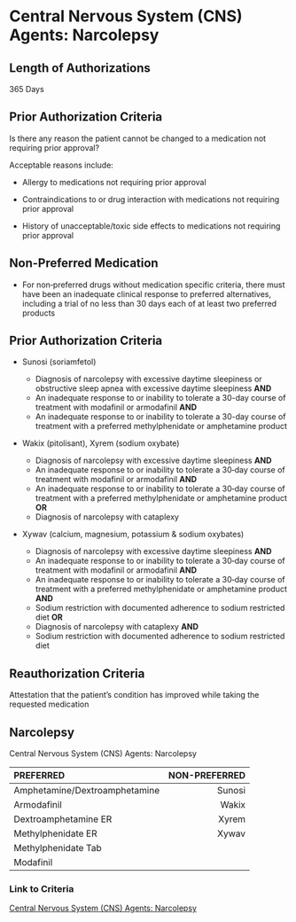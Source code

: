 # Central Nervous System (CNS) Agents: Narcolepsy

## Length of Authorizations

365 Days

## Prior Authorization Criteria

Is there any reason the patient cannot be changed to a medication not requiring prior approval?

Acceptable reasons include:

- Allergy to medications not requiring prior approval

- Contraindications to or drug interaction with medications not requiring prior approval

- History of unacceptable/toxic side effects to medications not requiring prior approval

## Non-Preferred Medication

- For non‐preferred drugs without medication specific criteria, there must have been an inadequate clinical response to preferred alternatives, including a trial of no less than 30 days each of at least two preferred products

## Prior Authorization Criteria

- Sunosi (soriamfetol)

  - Diagnosis of narcolepsy with excessive daytime sleepiness or obstructive sleep apnea with excessive daytime sleepiness **AND**
  - An inadequate response to or inability to tolerate a 30-day course of treatment with modafinil or armodafinil **AND**
  - An inadequate response to or inability to tolerate a 30-day course of treatment with a preferred methylphenidate or amphetamine product

- Wakix (pitolisant), Xyrem (sodium oxybate)

  - Diagnosis of narcolepsy with excessive daytime sleepiness **AND**
  - An inadequate response to or inability to tolerate a 30‐day course of treatment with modafinil or armodafinil **AND**
  - An inadequate response to or inability to tolerate a 30‐day course of treatment with a preferred methylphenidate or amphetamine product **OR**
  - Diagnosis of narcolepsy with cataplexy

- Xywav (calcium, magnesium, potassium & sodium oxybates)

  - Diagnosis of narcolepsy with excessive daytime sleepiness **AND**
  - An inadequate response to or inability to tolerate a 30‐day course of treatment with modafinil or armodafinil **AND**
  - An inadequate response to or inability to tolerate a 30‐day course of treatment with a preferred methylphenidate or amphetamine product **AND**
  - Sodium restriction with documented adherence to sodium restricted diet **OR**
  - Diagnosis of narcolepsy with cataplexy **AND**
  - Sodium restriction with documented adherence to sodium restricted diet

## Reauthorization Criteria

Attestation that the patient’s condition has improved while taking the requested medication

## Narcolepsy

Central Nervous System (CNS) Agents: Narcolepsy

| PREFERRED | NON-PREFERRED |
| :--- | ---: |
| Amphetamine/Dextroamphetamine | Sunosi |
| Armodafinil                   | Wakix  |
| Dextroamphetamine ER          | Xyrem  |
| Methylphenidate ER            | Xywav  |
| Methylphenidate Tab           |        |
| Modafinil                     |        |

### Link to Criteria

[Central Nervous System (CNS) Agents: Narcolepsy](https://pharmacy.medicaid.ohio.gov/sites/default/files/20220415_UPDL_Criteria_FINAL_.pdf#page=38)
